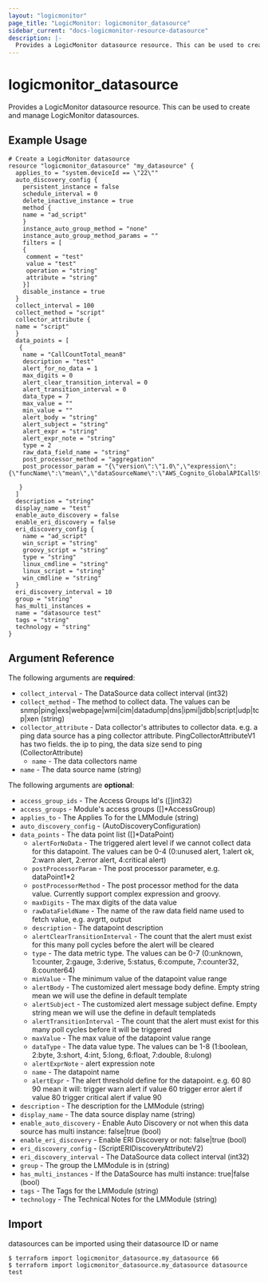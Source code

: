 ```yaml
---
layout: "logicmonitor"
page_title: "LogicMonitor: logicmonitor_datasource"
sidebar_current: "docs-logicmonitor-resource-datasource"
description: |-
  Provides a LogicMonitor datasource resource. This can be used to create and manage LogicMonitor datasources.
---
```


# logicmonitor_datasource

Provides a LogicMonitor datasource resource. This can be used to create and manage LogicMonitor datasources.

## Example Usage
```hcl
# Create a LogicMonitor datasource
resource "logicmonitor_datasource" "my_datasource" {
  applies_to = "system.deviceId == \"22\""
  auto_discovery_config {
    persistent_instance = false
    schedule_interval = 0
    delete_inactive_instance = true
    method {
    name = "ad_script"
    }
    instance_auto_group_method = "none"
    instance_auto_group_method_params = ""
    filters = [
    {
     comment = "test"
     value = "test"
     operation = "string"
     attribute = "string"
    }]
    disable_instance = true
  }
  collect_interval = 100
  collect_method = "script"
  collector_attribute {
  name = "script"
  }
  data_points = [
   {
    name = "CallCountTotal_mean8"
    description = "test"
    alert_for_no_data = 1
    max_digits = 0
    alert_clear_transition_interval = 0
    alert_transition_interval = 0
    data_type = 7
    max_value = ""
    min_value = ""
    alert_body = "string"
    alert_subject = "string"
    alert_expr = "string"
    alert_expr_note = "string"
    type = 2
    raw_data_field_name = "string"
    post_processor_method = "aggregation"
    post_processor_param = "{\"version\":\"1.0\",\"expression\":{\"funcName\":\"mean\",\"dataSourceName\":\"AWS_Cognito_GlobalAPICallStats\",\"dataPointName\":\"CallCountTotal\"},\"dataLack\":\"ignore\"}"

   }
  ]
  description = "string"
  display_name = "test"
  enable_auto_discovery = false
  enable_eri_discovery = false
  eri_discovery_config {
    name = "ad_script"
    win_script = "string"
    groovy_script = "string"
    type = "string"
    linux_cmdline = "string"
    linux_script = "string"
    win_cmdline = "string"
  }
  eri_discovery_interval = 10
  group = "string"
  has_multi_instances = 
  name = "datasource test"
  tags = "string"
  technology = "string"
}
```

## Argument Reference

The following arguments are **required**:
* `collect_interval` - The DataSource data collect interval
   (int32)
* `collect_method` - The  method to collect data. The values can be snmp|ping|exs|webpage|wmi|cim|datadump|dns|ipmi|jdbb|script|udp|tcp|xen
   (string)
* `collector_attribute` - Data collector's attributes to collector data. e.g. a ping data source has a ping collector attribute. 
 PingCollectorAttributeV1 has two fields. the ip to ping, the data size send to ping
   (CollectorAttribute)
  + `name` - The data collectors name
* `name` - The data source name
   (string)

The following arguments are **optional**:
* `access_group_ids` - The Access Groups Id's ([]int32)
* `access_groups` - Module's access groups ([]*AccessGroup)
* `applies_to` - The Applies To for the LMModule (string)
* `auto_discovery_config` -  (AutoDiscoveryConfiguration)
* `data_points` - The data point list ([]*DataPoint)
  + `alertForNoData` - The triggered alert level if we cannot collect data for this datapoint. The values can be 0-4 (0:unused alert, 1:alert ok, 2:warn alert, 2:error alert, 4:critical alert)
  + `postProcessorParam` - The post processor parameter, e.g. dataPoint1*2
  + `postProcessorMethod` - The post processor method for the data value. Currently support complex expression and groovy.
  + `maxDigits` - The max digits of the data value
  + `rawDataFieldName` - The name of the raw data field name used to fetch value, e.g. avgrtt, output
  + `description` - The datapoint description
  + `alertClearTransitionInterval` - The count that the alert must exist for this many poll cycles before the alert will be cleared
  + `type` - The data metric type. The values can be 0-7 (0:unknown, 1:counter, 2:gauge, 3:derive, 5:status, 6:compute, 7:counter32, 8:counter64)
  + `minValue` - The minimum value of the datapoint value range
  + `alertBody` - The customized alert message body define.  Empty string mean we will use the define in default template
  + `alertSubject` - The customized alert message subject define. Empty string mean we will use the define in default templateds
  + `alertTransitionInterval` - The count that the alert must exist for this many poll cycles before it will be triggered
  + `maxValue` - The max value of the datapoint value range
  + `dataType` - The data value type. The values can be 1-8 (1:boolean, 2:byte, 3:short, 4:int, 5:long, 6:float, 7:double, 8:ulong)
  + `alertExprNote` - alert expression note
  + `name` - The datapoint name
  + `alertExpr` - The alert threshold define for the datapoint. e.g.  60 80 90 mean it will: trigger warn alert if value  60 trigger error alert if value  80 trigger critical alert if value  90
* `description` - The description for the LMModule (string)
* `display_name` - The data source display name (string)
* `enable_auto_discovery` - Enable Auto Discovery or not when this data source has multi instance: false|true (bool)
* `enable_eri_discovery` - Enable ERI Discovery or not: false|true (bool)
* `eri_discovery_config` -  (ScriptERIDiscoveryAttributeV2)
* `eri_discovery_interval` - The DataSource data collect interval (int32)
* `group` - The group the LMModule is in (string)
* `has_multi_instances` - If the DataSource has multi instance: true|false (bool)
* `tags` - The Tags for the LMModule (string)
* `technology` - The Technical Notes for the LMModule (string)

## Import

datasources can be imported using their datasource ID or name
```
$ terraform import logicmonitor_datasource.my_datasource 66
$ terraform import logicmonitor_datasource.my_datasource datasource test
```